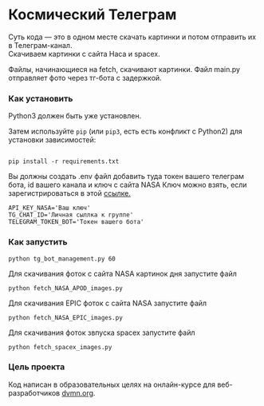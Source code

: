# Космический Телеграм #

Суть кода — это в одном месте скачать картинки и потом отправить их в Телеграм-канал.  
Скачиваем картинки с сайта Наса и spacex.

Файлы, начинающиеся на fetch, скачивают картинки. Файл main.py отправляет фото через тг-бота с задержкой.

  

### Как установить

Python3 должен быть уже установлен.

Затем используйте `pip` (или `pip3`, есть есть конфликт с Python2) для установки зависимостей:

```

pip install -r requirements.txt

```
Вы должны создать .env файл добавить туда токен вашего телеграм бота, id вашего канала и ключ с сайта NASA
Ключ можно взять, если зарегистрироваться в этой [ссылке.](https://api.nasa.gov/)
```
API_KEY_NASA='Ваш ключ'
TG_CHAT_ID='Личная сыллка к группе'
TELEGRAM_TOKEN_BOT='Токен вашего бота'
```

### Как запустить 
```
python tg_bot_management.py 60
```
Для скачивания фоток с сайта NASA картинок дня запустите файл
```
python fetch_NASA_APOD_images.py
```

Для скачивания EPIC фоток с сайта NASA запустите файл
```
python fetch_NASA_EPIC_images.py
```

Для скачивания фоток звпуска spacex запустите файл
```
python fetch_spacex_images.py 
```
### Цель проекта


Код написан в образовательных целях на онлайн-курсе для веб-разработчиков [dvmn.org](https://dvmn.org/).